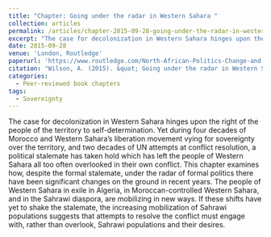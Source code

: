 ```yaml
---
title: "Chapter: Going under the radar in Western Sahara "
collection: articles
permalink: /articles/chapter-2015-09-28-going-under-the-radar-in-western-sahara
excerpt: "The case for decolonization in Western Sahara hinges upon the right of the people of the territory to self-determination. Yet during four decades of Morocco and Western Sahara’s liberation movement vying for sovereignty over the territory, and two decades of UN attempts at conflict resolution, a political stalemate has taken hold which has left the people of Western Sahara all too often overlooked in their own conflict."
date: 2015-09-28
venue: 'London, Routledge'
paperurl: 'https://www.routledge.com/North-African-Politics-Change-and-continuity/Zoubir-White/p/book/9781138922969'
citation: "Wilson, A. (2015). &quot; Going under the radar in Western Sahara.  &quot; In Zoubir, Y. and White, G. (eds) <i> North African politics: change and continuity (London, Routledge), pp. 128-142.   </i>."
categories:
  - Peer-reviewed book chapters
tags:
  - Sovereignty
---
```


The case for decolonization in Western Sahara hinges upon the right of the people of the territory to self-determination. Yet during four decades of Morocco and Western Sahara’s liberation movement vying for sovereignty over the territory, and two decades of UN attempts at conflict resolution, a political stalemate has taken hold which has left the people of Western Sahara all too often overlooked in their own conflict. This chapter examines how, despite the formal stalemate, under the radar of formal politics there have been significant changes on the ground in recent years. The people of Western Sahara in exile in Algeria, in Moroccan-controlled Western Sahara, and in the Sahrawi diaspora, are mobilizing in new ways. If these shifts have yet to shake the stalemate, the increasing mobilization of Sahrawi populations suggests that attempts to resolve the conflict must engage with, rather than overlook, Sahrawi populations and their desires. 
